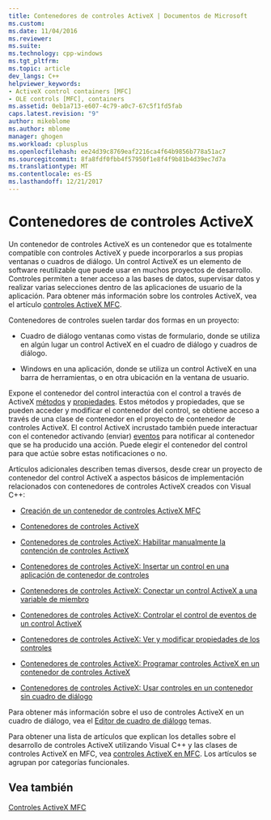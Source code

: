 ```yaml
---
title: Contenedores de controles ActiveX | Documentos de Microsoft
ms.custom: 
ms.date: 11/04/2016
ms.reviewer: 
ms.suite: 
ms.technology: cpp-windows
ms.tgt_pltfrm: 
ms.topic: article
dev_langs: C++
helpviewer_keywords:
- ActiveX control containers [MFC]
- OLE controls [MFC], containers
ms.assetid: 0eb1a713-e607-4c79-a0c7-67c5f1fd5fab
caps.latest.revision: "9"
author: mikeblome
ms.author: mblome
manager: ghogen
ms.workload: cplusplus
ms.openlocfilehash: ee24d39c8769eaf2216ca4f64b9856b778a51ac7
ms.sourcegitcommit: 8fa8fdf0fbb4f57950f1e8f4f9b81b4d39ec7d7a
ms.translationtype: MT
ms.contentlocale: es-ES
ms.lasthandoff: 12/21/2017
---
```

# <a name="activex-control-containers"></a>Contenedores de controles ActiveX
Un contenedor de controles ActiveX es un contenedor que es totalmente compatible con controles ActiveX y puede incorporarlos a sus propias ventanas o cuadros de diálogo. Un control ActiveX es un elemento de software reutilizable que puede usar en muchos proyectos de desarrollo. Controles permiten a tener acceso a las bases de datos, supervisar datos y realizar varias selecciones dentro de las aplicaciones de usuario de la aplicación. Para obtener más información sobre los controles ActiveX, vea el artículo [controles ActiveX MFC](../mfc/mfc-activex-controls.md).  
  
 Contenedores de controles suelen tardar dos formas en un proyecto:  
  
-   Cuadro de diálogo ventanas como vistas de formulario, donde se utiliza en algún lugar un control ActiveX en el cuadro de diálogo y cuadros de diálogo.  
  
-   Windows en una aplicación, donde se utiliza un control ActiveX en una barra de herramientas, o en otra ubicación en la ventana de usuario.  
  
 Expone el contenedor del control interactúa con el control a través de ActiveX [métodos](../mfc/mfc-activex-controls-methods.md) y [propiedades](../mfc/mfc-activex-controls-properties.md). Estos métodos y propiedades, que se pueden acceder y modificar el contenedor del control, se obtiene acceso a través de una clase de contenedor en el proyecto de contenedor de controles ActiveX. El control ActiveX incrustado también puede interactuar con el contenedor activando (enviar) [eventos](../mfc/mfc-activex-controls-events.md) para notificar al contenedor que se ha producido una acción. Puede elegir el contenedor del control para que actúe sobre estas notificaciones o no.  
  
 Artículos adicionales describen temas diversos, desde crear un proyecto de contenedor del control ActiveX a aspectos básicos de implementación relacionados con contenedores de controles ActiveX creados con Visual C++:  
  
-   [Creación de un contenedor de controles ActiveX MFC](../mfc/reference/creating-an-mfc-activex-control-container.md)  
  
-   [Contenedores de controles ActiveX](../mfc/containers-for-activex-controls.md)  
  
-   [Contenedores de controles ActiveX: Habilitar manualmente la contención de controles ActiveX](../mfc/activex-control-containers-manually-enabling-activex-control-containment.md)  
  
-   [Contenedores de controles ActiveX: Insertar un control en una aplicación de contenedor de controles](../mfc/inserting-a-control-into-a-control-container-application.md)  
  
-   [Contenedores de controles ActiveX: Conectar un control ActiveX a una variable de miembro](../mfc/activex-control-containers-connecting-an-activex-control-to-a-member-variable.md)  
  
-   [Contenedores de controles ActiveX: Controlar el control de eventos de un control ActiveX](../mfc/activex-control-containers-handling-events-from-an-activex-control.md)  
  
-   [Contenedores de controles ActiveX: Ver y modificar propiedades de los controles](../mfc/activex-control-containers-viewing-and-modifying-control-properties.md)  
  
-   [Contenedores de controles ActiveX: Programar controles ActiveX en un contenedor de controles ActiveX](../mfc/programming-activex-controls-in-a-activex-control-container.md)  
  
-   [Contenedores de controles ActiveX: Usar controles en un contenedor sin cuadro de diálogo](../mfc/activex-control-containers-using-controls-in-a-non-dialog-container.md)  
  
 Para obtener más información sobre el uso de controles ActiveX en un cuadro de diálogo, vea el [Editor de cuadro de diálogo](../windows/dialog-editor.md) temas.  
  
 Para obtener una lista de artículos que explican los detalles sobre el desarrollo de controles ActiveX utilizando Visual C++ y las clases de controles ActiveX en MFC, vea [controles ActiveX en MFC](../mfc/mfc-activex-controls.md). Los artículos se agrupan por categorías funcionales.  
  
## <a name="see-also"></a>Vea también  
 [Controles ActiveX MFC](../mfc/mfc-activex-controls.md)

